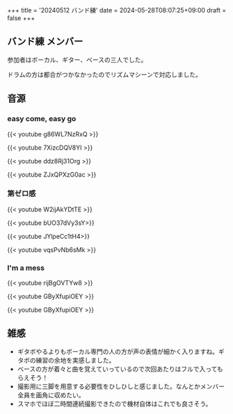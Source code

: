 +++
title = '20240512 バンド練'
date = 2024-05-28T08:07:25+09:00
draft = false
+++

## バンド練 メンバー
参加者はボーカル、ギター、ベースの三人でした。

ドラムの方は都合がつかなかったのでリズムマシーンで対応しました。


## 音源
### easy come, easy go
{{< youtube g86WL7NzRxQ >}}


{{< youtube 7XizcDQV8YI >}}




{{< youtube ddz8Rj31Org >}}


{{< youtube ZJxQPXzG0ac >}}

### 第ゼロ感
{{< youtube W2ijAkYDtTE >}}


{{< youtube bUO37dVy3sY>}}


{{< youtube JYlpeCc1tH4>}}


{{< youtube vqsPvNb6sMk >}}

### I'm a mess
{{< youtube rijBgOVTYw8 >}}


{{< youtube GByXfupiOEY >}}


{{< youtube GByXfupiOEY >}}



## 雑感
- ギタボやるよりもボーカル専門の人の方が声の表情が細かく入りますね。ギタボの練習の余地を実感しました。
- ベースの方が着々と曲を覚えていっているので次回あたりはフルで入ってもらえそう！
- 撮影用に三脚を用意する必要性をひしひしと感じました。なんとかメンバー全員を画角に収めたい。
- スマホでほぼ二時間連続撮影できたので機材自体はこれでも良さそう。